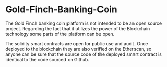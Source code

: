 # Gold-Finch-Banking-Coin

The Gold Finch banking coin platform is not intended to be an open source project. Regarding the fact that it utilizes the power of the Blockchain technology some parts of the platform can be open.

The solidity smart contracts are open for public use and audit. Once deployed to the blockchain they are also verified on the Etherscan, so anyone can be sure that the source code of the deployed smart contract is identical to the code sourced on Github.
